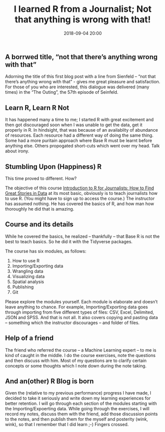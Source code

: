 ﻿---
title: "I learned R from a Journalist; Not that anything is wrong with that!"
layout: post
date: 2018-09-04 20:00
tag:
- Learning R
- Beginner
- Motivation
- Analytics
blog: true
star: false
---

## A borrwed title, “not that there’s anything wrong with that”

Adorning the title of this first blog post with a line from Sienfeld – “not that there’s anything wrong with that” - gives me great pleasure and satisfaction. For those of you who are interested, this dialogue was delivered (many times) in the “The Outing”, the 57th episode of Seinfeld.


## Learn R, Learn R Not

It has happened many a time to me; I started R with great excitement and then got discouraged soon when I was unable to get the data, get it properly in R. In hindsight, that was because of an availablity of abundance of resources. Each resource had a different way of doing the same thing. Some had a more puritain approach where Base R must be learnt before anything else. Others propogated short-cuts which went over my head. Talk about irony.


## Stumbling Upon (Happiness) R

This time proved to different. How?

The objective of this course [Introduction to R for Journalists: How to Find Great Stories in Data](https://journalismcourses.org/RC0818.html) at its most basic, obviously is to teach journalists how to use R. (You might have to sign up to access the course.) The instructor has assumed nothing. He has covered the basics of R, and how man how thoroughly he did that is amazing.


## Course and its details

While he covered the basics, he realized – thankfully – that Base R is not the best to teach basics. So he did it with the Tidyverse packages.

The course has six modules, as follows:

1. How to use R
2. Importing/Exporting data
3. Wrangling data
4. Visualizing data
5. Spatial analysis
6. Publishing
7. Git

Please explore the modules yourself. Each module is elaborate and doesn’t leave anything to chance. For example, Importing/Exporting data goes through importing from five different types of files: CSV, Excel, Delimited, JSON and SPSS. And that is not all. It also covers copying and pasting data – something which the instructor discourages – and folder of files.


## Help of a friend

The friend who referred the course – a Machine Learning expert – to me is kind of caught in the middle. I do the course exercises, note the questions and then discuss with him. Most of my questions are to clarify certain concepts or some thoughts which I note down during the note taking.


## And an(other) R Blog is born

Given the (relative to my previous performance) progress I have made, I decided to take it seriously and write down my learning experiences for better retention. I will go through each section of the modules starting with the Importing/Expoerting data. While going through the exercises, I will record my notes, discuss them with the friend, add those discussion points to the notes, and then publish them for the myself and posterity (wink, wink), so that I remember that I did learn ;-) Fingers crossed.
